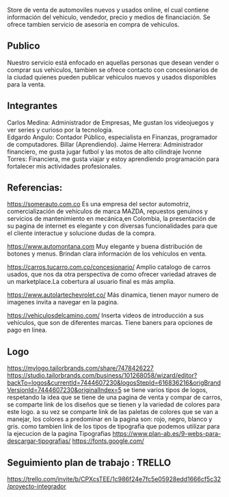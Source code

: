 Store de venta de automoviles nuevos y usados online, el cual contiene información del vehiculo, vendedor, precio y medios de financiación. Se ofrece tambien servicio de asesoría en compra de vehiculos.

## Publico
Nuestro servicio está enfocado en aquellas personas que desean vender o comprar sus vehiculos, tambien se ofrece contacto con concesionarios de la ciudad quienes pueden publicar vehiculos nuevos y usados disponibles para la venta. 

## Integrantes
Carlos Medina: Administrador de Empresas, Me gustan los videojuegos y ver series y curioso por la tecnologia.   
Edgardo Angulo: Contador Público, especialista en Finanzas, programador de computadores. Billar (Aprendiendo).
Jaime Herrera: Administrador financiero, me gusta jugar futbol y las motos de alto cilindraje
Ivonne Torres: Financiera, me gusta viajar y estoy aprendiendo programación para fortalecer mis actividades profesionales.

## Referencias: 
https://somerauto.com.co
Es una empresa del sector automotriz, comercialización de vehículos de marca MAZDA, repuestos genuinos y servicios de mantenimiento en mecánica,en Colombia, la presentación de su pagina de internet es elegante y con diversas funcionalidades para que el cliente interactue y solucione dudas de la compra.

https://www.automontana.com
Muy elegante y buena distribución de botones y menus. Brindan clara información de los vehículos en venta.

https://carros.tucarro.com.co/concesionario/
Amplio catalogo de carros usados, que nos da otra perspectiva de como ofrecer variedad atraves de un marketplace.La cobertura al usuario final es más amplia.

https://www.autolartechevrolet.co/
Más dinamica, tienen mayor numero de imagenes invita a navegar en la pagina.

https://vehiculosdelcamino.com/
Inserta videos de introducción a sus vehículos, que son de diferentes marcas. Tiene baners para opciones de pago en linea.

## Logo
https://mylogo.tailorbrands.com/share/7478426227
https://studio.tailorbrands.com/business/101268058/wizard/editor?backTo=logos&currentId=7444607230&logosStepId=616836216&origBrandVersionId=7444607230&originalIndex=5
se tiene varios tipos de logos, respetando la idea que se tiene de una pagina de venta y compar de carros, se comparte link de los diseños que se tienen y la variedad de colores para este logo.
a su vez se comparte link de las paletas de colores que se van a manejar, los colores a predominar en la pagina son: rojo, negro, blanco y gris.
como tambien link de los tipos de tipografia que podemos utilizar para la ejecucion de la pagina 
Tipografias 
https://www.plan-ab.es/9-webs-para-descargar-tipografias/
https://fonts.google.com/

## Seguimiento plan de trabajo : TRELLO
https://trello.com/invite/b/CPXcsTEE/1c986f24e7fc5e05928edd1666cf5c32/proyecto-integrador


